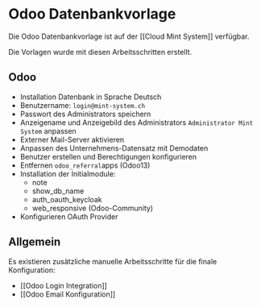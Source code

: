 # Odoo Datenbankvorlage
Die Odoo Datenbankvorlage ist auf der [[Cloud Mint System]] verfügbar.

Die Vorlagen wurde mit diesen Arbeitsschritten erstellt.

## Odoo

* Installation Datenbank in Sprache Deutsch
* Benutzername: `login@mint-system.ch`
* Passwort des Administrators speichern
* Anzeigename und Anzeigebild des Administrators `Administrator Mint System` anpassen
* Externer Mail-Server aktivieren
* Anpassen des Unternehmens-Datensatz mit Demodaten
* Benutzer erstellen und Berechtigungen konfigurieren
* Entfernen `odoo_referral`apps (Odoo13)
* Installation der Initialmodule:
	* note
	* show_db_name
	* auth_oauth_keycloak
	* web_responsive (Odoo-Community)
* Konfigurieren OAuth Provider

## Allgemein

Es existieren zusätzliche manuelle Arbeitsschritte für die finale Konfiguration:

* [[Odoo Login Integration]]
* [[Odoo Email Konfiguration]]